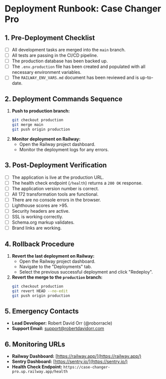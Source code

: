 # Deployment Runbook: Case Changer Pro

## 1. Pre-Deployment Checklist

- [ ] All development tasks are merged into the `main` branch.
- [ ] All tests are passing in the CI/CD pipeline.
- [ ] The production database has been backed up.
- [ ] The `.env.production` file has been created and populated with all necessary environment variables.
- [ ] The `RAILWAY_ENV_VARS.md` document has been reviewed and is up-to-date.

## 2. Deployment Commands Sequence

1.  **Push to production branch:**
    ```bash
    git checkout production
    git merge main
    git push origin production
    ```
2.  **Monitor deployment on Railway:**
    - Open the Railway project dashboard.
    - Monitor the deployment logs for any errors.

## 3. Post-Deployment Verification

- [ ] The application is live at the production URL.
- [ ] The health check endpoint (`/health`) returns a `200 OK` response.
- [ ] The application version number is correct.
- [ ] All 172 transformation tools are functional.
- [ ] There are no console errors in the browser.
- [ ] Lighthouse scores are >95.
- [ ] Security headers are active.
- [ ] SSL is working correctly.
- [ ] Schema.org markup validates.
- [ ] Brand links are working.

## 4. Rollback Procedure

1.  **Revert the last deployment on Railway:**
    - Open the Railway project dashboard.
    - Navigate to the "Deployments" tab.
    - Select the previous successful deployment and click "Redeploy".
2.  **Revert the merge to the `production` branch:**
    ```bash
    git checkout production
    git revert HEAD --no-edit
    git push origin production
    ```

## 5. Emergency Contacts

- **Lead Developer:** Robert David Orr (@roborracle)
- **Support Email:** support@robertdavidorr.com

## 6. Monitoring URLs

- **Railway Dashboard:** [https://railway.app/](https://railway.app/)
- **Sentry Dashboard:** [https://sentry.io/](https://sentry.io/)
- **Health Check Endpoint:** `https://case-changer-pro.up.railway.app/health`
